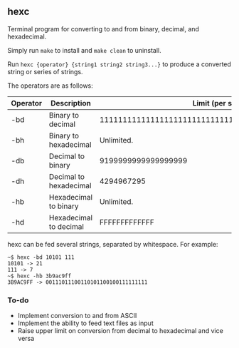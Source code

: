 ## hexc
Terminal program for converting to and from binary, decimal, and hexadecimal.  

Simply run `make` to install and `make clean` to uninstall.  

Run `hexc {operator} {string1 string2 string3...}` to produce a converted string or series of strings.  

The operators are as follows:  

| Operator | Description            | Limit (per string)                                    |
| ---------|------------------------| ------------------------------------------------------|
| -bd      | Binary to decimal      | 11111111111111111111111111111111111111111111111111111 |
| -bh      | Binary to hexadecimal  | Unlimited.                                            |
| -db      | Decimal to binary      | 9199999999999999999                                   |
| -dh      | Decimal to hexadecimal | 4294967295                                            |
| -hb      | Hexadecimal to binary  | Unlimited.                                            |
| -hd      | Hexadecimal to decimal | FFFFFFFFFFFFF                                         |

hexc can be fed several strings, separated by whitespace. For example:  
```
~$ hexc -bd 10101 111
10101 -> 21
111 -> 7
~$ hexc -hb 3b9ac9ff
3B9AC9FF -> 00111011100110101100100111111111
```  

### To-do
* Implement conversion to and from ASCII
* Implement the ability to feed text files as input
* Raise upper limit on conversion from decimal to hexadecimal and vice versa

